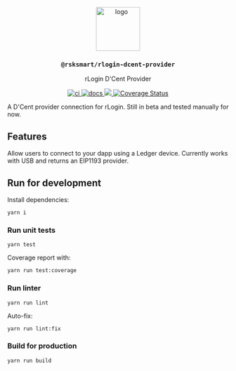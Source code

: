 <p align="middle">
  <img src="https://www.rifos.org/assets/img/logo.svg" alt="logo" height="100" >
</p>
<h3 align="middle"><code>@rsksmart/rlogin-dcent-provider</code></h3>
<p align="middle">
  rLogin D'Cent Provider
</p>
<p align="middle">
  <a href="https://github.com/rsksmart/rlogin-dcent-connector/actions/workflows/ci.yml" alt="ci">
    <img src="https://github.com/rsksmart/rlogin-dcent-connector/actions/workflows/ci.yml/badge.svg" alt="ci" />
  </a>
  <a href="https://developers.rsk.co/rif/templates/">
    <img src="https://img.shields.io/badge/-docs-brightgreen" alt="docs" />
  </a>
  <a href="https://lgtm.com/projects/g/rsksmart/rlogin-dcent-connector/context:javascript">
    <img src="https://img.shields.io/lgtm/grade/javascript/github/rsksmart/rlogin-dcent-connector" />
  </a>
  <a href='https://coveralls.io/github/rsksmart/rlogin-dcent-connector?branch=main'>
    <img src='https://coveralls.io/repos/github/rsksmart/rlogin-dcent-connector/badge.svg?branch=main' alt='Coverage Status' />
  </a>
  <!--
  <a href="https://hits.seeyoufarm.com">
    <img src="https://hits.seeyoufarm.com/api/count/incr/badge.svg?url=https%3A%2F%2Fgithub.com%2Frsksmart%2Frlogin-dcent-connector&count_bg=%2379C83D&title_bg=%23555555&icon=&icon_color=%23E7E7E7&title=hits&edge_flat=false"/>
  </a>
    <a href="https://badge.fury.io/js/%40rsksmart%2Frlogin-dcent-connector">
      <img src="https://badge.fury.io/js/%40rsksmart%2Frlogin-dcent-connector.svg" alt="npm" />
    </a>
  -->
</p>

A D'Cent provider connection for rLogin. Still in beta and tested manually for now.

## Features

Allow users to connect to your dapp using a Ledger device. Currently works with USB and returns an EIP1193 provider.
<!--
## Implementation

The implementation is a bit different for Ledger because it is not a Web3Modal supported provider. 

Add the dependecy to your project

```
yarn add @rsksmart/rlogin-ledger-provider --save
```

In your dapp, your rLogin implementation should be similar to this:

```
import RLogin from '@rsksmart/rlogin'
import { ledgerProviderOptions } from '@rsksmart/rlogin-ledger-provider'

// ...

const rLogin = new RLogin({
  cacheProvider: false,
  providerOptions: {
    // ... other providers, i.e. WalletConnect or Portis, etc
   'custom-ledger': {
      ...ledgerProviderOptions,
      options: {
        rpcUrl: 'https://public-node.testnet.rsk.co',
        chainId: 31
      }
    }
  },
  supportedChains: [30, 31]
})
```

### Implementation notes

- Similar to the Portis connector, you can only specify a single chainId to connect to.
- The `custom-` needs to be added because Ledger is not a Web3Modal supported provider. The `...ledgerProviderOptions` contains the Ledger's text and image and connects rLogin to the provider.
- Ledger has two apps that work with RSK:
  - The RSK App will only work with RSK Mainnet as it uses the correct derivation path of `44'/137'/0'/0/0`
  - To use RSK Testnet, you must use the Ethereum App on the Ledger. It will use the standard Ethereum derivation path of `44'/60'/0'/0/0`. As of writing, no Ledger app will accept the RSK Testnet derivation path.
- pass `debug: true` for console logs that may help you debug.
-->

## Run for development

Install dependencies:

```
yarn i
```

### Run unit tests

```
yarn test
```

Coverage report with:

```
yarn run test:coverage
```

### Run linter

```
yarn run lint
```

Auto-fix:

```
yarn run lint:fix
```

### Build for production

```
yarn run build
```
